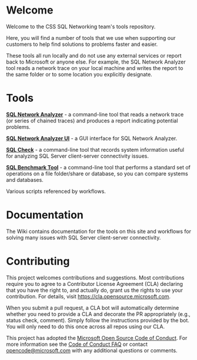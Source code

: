 
# Welcome 

Welcome to the CSS SQL Networking team's tools repository.

Here, you will find a number of tools that we use when supporting our customers to help find solutions to problems faster and easier.

These tools all run locally and do not use any external services or report back to Microsoft or anyone else. For example, the SQL Network Analyzer tool reads a network trace on your local machine and writes the report to the same folder or to some location you explicitly designate.

# Tools

**[SQL Network Analyzer](https://github.com/microsoft/CSS_SQL_Networking_Tools/wiki/SQLNA)** - a command-line tool that reads a network trace (or series of chained traces) and produces a report indicating potential problems.

**[SQL Network Analyzer UI](https://github.com/microsoft/CSS_SQL_Networking_Tools/wiki/SQLNAUI)** - a GUI interface for SQL Network Analyzer.

**[SQL Check](https://github.com/microsoft/CSS_SQL_Networking_Tools/wiki/SQLCHECK)** - a command-line tool that records system information useful for analyzing SQL Server client-server connectivity issues.

**[SQL Benchmark Tool](https://github.com/microsoft/CSS_SQL_Networking_Tools/wiki/SQLBENCH)** - a command-line tool that performs a standard set of operations on a file folder/share or database, so you can compare systems and databases.

Various scripts referenced by workflows.

# Documentation

The Wiki contains documentation for the tools on this site and workflows for solving many issues with SQL Server client-server connectivity.

# Contributing

This project welcomes contributions and suggestions.  Most contributions require you to agree to a
Contributor License Agreement (CLA) declaring that you have the right to, and actually do, grant us
the rights to use your contribution. For details, visit https://cla.opensource.microsoft.com.

When you submit a pull request, a CLA bot will automatically determine whether you need to provide
a CLA and decorate the PR appropriately (e.g., status check, comment). Simply follow the instructions
provided by the bot. You will only need to do this once across all repos using our CLA.

This project has adopted the [Microsoft Open Source Code of Conduct](https://opensource.microsoft.com/codeofconduct/).
For more information see the [Code of Conduct FAQ](https://opensource.microsoft.com/codeofconduct/faq/) or
contact [opencode@microsoft.com](mailto:opencode@microsoft.com) with any additional questions or comments.
